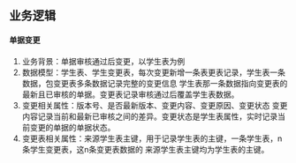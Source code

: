 ## 业务逻辑

#### 单据变更
1. 业务背景：单据审核通过后变更，以学生表为例
2. 数据模型：学生表、学生变更表，每次变更新增一条表更表记录，学生表一条数据，包变更表多条数据记录完整的变更信息
   学生表那一条数据指向变更表的最新且已审核的单据。变更表记录审核通过后覆盖学生表数据。
3. 变更相关属性：版本号、是否最新版本、变更内容、变更原因、变更状态
   变更内容记录当前和最新已审核之间的差异。变更状态是学生表属性，实时记录当前变更的单据的单据状态。
4. 变更表相关属性：来源学生表主键，用于记录学生表的主键，一条学生表，n条学生变更表，这n条变更表数据的
   来源学生表主键均为学生表的主键。